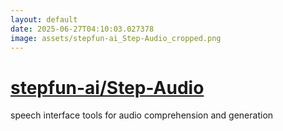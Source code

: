 ```yaml
---
layout: default
date: 2025-06-27T04:10:03.027378
image: assets/stepfun-ai_Step-Audio_cropped.png
---
```


# [stepfun-ai/Step-Audio](https://github.com/stepfun-ai/Step-Audio)

speech interface tools for audio comprehension and generation
